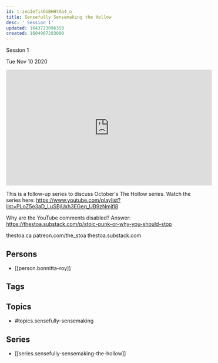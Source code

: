 ```yaml
---
id: t-zeoIefi4OUBHHtAa4_o
title: Sensefully Sensemaking the Hollow
desc: ' Session 1'
updated: 1643723096350
created: 1604967293000
---
```



 Session 1

Tue Nov 10 2020

<iframe width="560" height="315" src="https://www.youtube.com/embed/ZQEpVxeFQPs" title="Sensefully Sensemaking the Hollow: Session 1 w/ Bonnitta Roy" frameborder="0" allow="accelerometer; autoplay; clipboard-write; encrypted-media; gyroscope; picture-in-picture" allowfullscreen ></iframe>

This is a follow-up series to discuss October's The Hollow series. Watch the series here: https://www.youtube.com/playlist?list=PLoZ5e3aD_LuSBjUxh3EGeq_UB9zNmjfl8

Why are the YouTube comments disabled? Answer: https://thestoa.substack.com/p/stoic-punk-or-why-you-should-stop

thestoa.ca
patreon.com/the_stoa
thestoa.substack.com

## Persons

- [[person.bonnitta-roy]]

## Tags



## Topics

- #topics.sensefully-sensemaking

## Series

- [[series.sensefully-sensemaking-the-hollow]]

